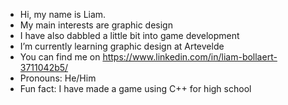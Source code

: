 - Hi, my name is Liam.
- My main interests are graphic design
- I have also dabbled a little bit into game development
- I’m currently learning graphic design at Artevelde
- You can find me on https://www.linkedin.com/in/liam-bollaert-3711042b5/
- Pronouns: He/Him
- Fun fact: I have made a game using C++ for high school

<!---
LiamBollaert/LiamBollaert is a ✨ special ✨ repository because its `README.md` (this file) appears on your GitHub profile.
You can click the Preview link to take a look at your changes.
--->
